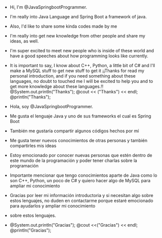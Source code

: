 - Hi, I'm @JavaSpringbootProgrammer. 
- I'm really into Java Language and Spring Boot a framework of java. 
- Also, I'd like to share some kinda codes made by me
- I'm really into get new knowledge from other people and share my ideas, as well.
- I'm super excited to meet new people who is inside of these world and have a good speeches about how programming looks like currently.
- It is important to say, I know about C++, Python, a little bit of C# and I'll make a MySQL stuff to get new stuff to get it
  ¡¡Thanks for read my personal introduction, and if you need something about these languages, 
 no doubt to touched me I will be excited to help you and to get more knowledge about these languages.!!
@System.out.println("Thanks"); @cout << ("Thanks") << endl; @println("Thanks");

- Hola, soy @JavaSpringbootProgrammer.
- Me gusta el lenguaje Java y uno de sus frameworks el cual es Spring Boot
- También me gustaría compartir algunos códigos hechos por mí
- Me gusta tener nuevos conocimientos de otras personas y también compartirles mis ideas
- Estoy emocionado por conocer nuevas personas que estén dentro de este mundo de la programación y poder tener charlas sobre la programación
- Importante mencionar que tengo conocimientos aparte de Java como lo son C++, Python, un poco de C# y quiero hacer algo de MySQL para ampliar mi conocimiento
- Gracias por leer mi información introductoria y si necesitan algo sobre estos lenguajes, no duden en contactarme porque estaré emocionado para ayudarlos y ampliar mi conocimiento
- sobre estos lenguajes.
- @System.out.println("Gracias"); @cout <<("Gracias") << endl; @println("Gracias");
